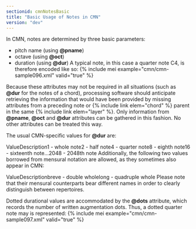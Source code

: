 ```yaml
---
sectionid: cmnNotesBasic
title: "Basic Usage of Notes in CMN"
version: "dev"
---
```


In CMN, notes are determined by three basic parameters:

- pitch name (using **@pname**)
- octave (using **@oct**)
- duration (using **@dur**)
A typical note, in this case a quarter note C4, is therefore encoded like so:
{% include mei example="cmn/cmn-sample096.xml" valid="true" %}
    
Because these attributes may not be required in all situations (such as **@dur** for the notes of a chord), processing software should anticipate retrieving the information that would have been provided by missing attributes from a preceding note or {% include link elem="chord" %} parent in the same {% include link elem="layer" %}. Only information from **@pname**, **@oct** and **@dur** attributes can be gathered in this fashion. No other attributes can be treated this way.

The usual CMN-specific values for **@dur** are:

ValueDescription1 - whole note2 - half note4 - quarter note8 - eighth note16 - sixteenth note…2048 - 2048th note
Additionally, the following two values borrowed from mensural notation are allowed, as they sometimes also appear in CMN:

ValueDescriptionbreve - double wholelong - quadruple whole
Please note that their mensural counterparts bear different names in order to clearly distinguish between repertoires.

Dotted durational values are accommodated by the **@dots** attribute, which records the number of written augmentation dots. Thus, a dotted quarter note may is represented:
{% include mei example="cmn/cmn-sample097.xml" valid="true" %}
    